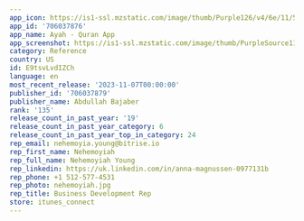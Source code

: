 ```yaml
---
app_icon: https://is1-ssl.mzstatic.com/image/thumb/Purple126/v4/6e/11/5d/6e115db3-5a7e-8069-8a6f-de334ed9a650/AppIcon-0-0-1x_U007epad-0-0-sRGB-0-0-GLES2_U002c0-85-220.png/1024x1024bb.png
app_id: '706037876'
app_name: Ayah - Quran App
app_screenshot: https://is1-ssl.mzstatic.com/image/thumb/PurpleSource116/v4/b1/63/e5/b163e59e-2b9b-e58b-11a0-16075f782580/86b5ffb4-d05c-4925-b1de-c607c67328fc_iPhone_6.5-inch_1.png/1242x2688bb.png
category: Reference
country: US
id: E9tsvLvdIZCh
language: en
most_recent_release: '2023-11-07T00:00:00'
publisher_id: '706037879'
publisher_name: Abdullah Bajaber
rank: '135'
release_count_in_past_year: '19'
release_count_in_past_year_category: 6
release_count_in_past_year_top_in_category: 24
rep_email: nehemoyia.young@bitrise.io
rep_first_name: Nehemoyiah
rep_full_name: Nehemoyiah Young
rep_linkedin: https://uk.linkedin.com/in/anna-magnussen-0977131b
rep_phone: +1 512-577-4531
rep_photo: nehemoyiah.jpg
rep_title: Business Development Rep
store: itunes_connect
---
```

